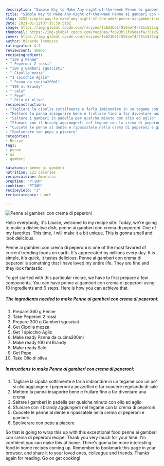 ```yaml
---
description: "Simple Way to Make Any-night-of-the-week Penne ai gamberi con crema di peperoni"
title: "Simple Way to Make Any-night-of-the-week Penne ai gamberi con crema di peperoni"
slug: 3252-simple-way-to-make-any-night-of-the-week-penne-ai-gamberi-con-crema-di-peperoni
date: 2021-01-22T07:15:59.516Z
image: https://img-global.cpcdn.com/recipes/fc623b51f850aef4/751x532cq70/penne-ai-gamberi-con-crema-di-peperoni-recipe-main-photo.jpg
thumbnail: https://img-global.cpcdn.com/recipes/fc623b51f850aef4/751x532cq70/penne-ai-gamberi-con-crema-di-peperoni-recipe-main-photo.jpg
cover: https://img-global.cpcdn.com/recipes/fc623b51f850aef4/751x532cq70/penne-ai-gamberi-con-crema-di-peperoni-recipe-main-photo.jpg
author: Ricardo Thompson
ratingvalue: 4.9
reviewcount: 16065
recipeingredient:
- "360 g Penne"
- " Peperoni 2 rossi"
- "300 g Gamberi sgusciati"
- " Cipolla mezza"
- "1 spicchio Aglio"
- " Panna da cucina200ml"
- "100 ml Brandy"
- " Sale"
- " Pepe"
- " Olio di oliva"
recipeinstructions:
- "Tagliare la cipolla sottilmente e farla imbiondire in un tegame con un po&#39; si olio aggiungere i peperoni a pezzettini e far cuocere regolando di sale"
- "Mettere la panna insaporire bene e frullare fino a far diventare una crema"
- "Saltare i gamberi in padella per qualche minuto con olio ed aglio"
- "Sfumare con il brandy aggiungerli nel tegame con la crema di peperoni"
- "Cuocete le penne al dente e ripassatele nella crema di peperoni e gamberi"
- "Spolverare con pepe a piacere"
categories:
- Recipe
tags:
- penne
- ai
- gamberi

katakunci: penne ai gamberi 
nutrition: 121 calories
recipecuisine: American
preptime: "PT16M"
cooktime: "PT38M"
recipeyield: "1"
recipecategory: Lunch

---
```



![Penne ai gamberi con crema di peperoni](https://img-global.cpcdn.com/recipes/fc623b51f850aef4/751x532cq70/penne-ai-gamberi-con-crema-di-peperoni-recipe-main-photo.jpg)

Hello everybody, it's Louise, welcome to my recipe site. Today, we're going to make a distinctive dish, penne ai gamberi con crema di peperoni. One of my favorites. This time, I will make it a bit unique. This is gonna smell and look delicious.

Penne ai gamberi con crema di peperoni is one of the most favored of current trending foods on earth. It's appreciated by millions every day. It is simple, it's quick, it tastes delicious. Penne ai gamberi con crema di peperoni is something that I have loved my entire life. They are fine and they look fantastic.




To get started with this particular recipe, we have to first prepare a few components. You can have penne ai gamberi con crema di peperoni using 10 ingredients and 6 steps. Here is how you can achieve that.

<!--inarticleads1-->

##### The ingredients needed to make Penne ai gamberi con crema di peperoni:

1. Prepare 360 g Penne
1. Take  Peperoni 2 rossi
1. Prepare 300 g Gamberi sgusciati
1. Get  Cipolla mezza
1. Get 1 spicchio Aglio
1. Make ready  Panna da cucina200ml
1. Make ready 100 ml Brandy
1. Make ready  Sale
1. Get  Pepe
1. Take  Olio di oliva




<!--inarticleads2-->

##### Instructions to make Penne ai gamberi con crema di peperoni:

1. Tagliare la cipolla sottilmente e farla imbiondire in un tegame con un po&#39; si olio aggiungere i peperoni a pezzettini e far cuocere regolando di sale
1. Mettere la panna insaporire bene e frullare fino a far diventare una crema
1. Saltare i gamberi in padella per qualche minuto con olio ed aglio
1. Sfumare con il brandy aggiungerli nel tegame con la crema di peperoni
1. Cuocete le penne al dente e ripassatele nella crema di peperoni e gamberi
1. Spolverare con pepe a piacere




So that is going to wrap this up with this exceptional food penne ai gamberi con crema di peperoni recipe. Thank you very much for your time. I'm confident you can make this at home. There's gonna be more interesting food in home recipes coming up. Remember to bookmark this page in your browser, and share it to your loved ones, colleague and friends. Thanks again for reading. Go on get cooking!
